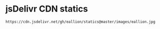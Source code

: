 # jsDelivr CDN statics

```
https://cdn.jsdelivr.net/gh/eallion/statics@master/images/eallion.jpg
```
